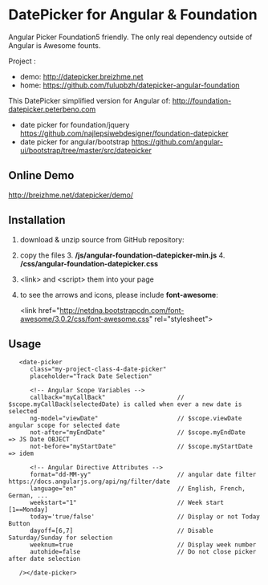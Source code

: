 DatePicker for Angular & Foundation
====================================

Angular Picker Foundation5 friendly. The only real dependency outside of Angular is Awesome founts.

Project :
 - demo: http://datepicker.breizhme.net
 - home: https://github.com/fulupbzh/datepicker-angular-foundation

This DatePicker simplified version for Angular of: http://foundation-datepicker.peterbeno.com
 - date picker for foundation/jquery https://github.com/najlepsiwebdesigner/foundation-datepicker
 - date picker for angular/bootstrap https://github.com/angular-ui/bootstrap/tree/master/src/datepicker

Online Demo
-----------
  http://breizhme.net/datepicker/demo/

Installation
-------------

1. download & unzip source from GitHub repository:

2. copy the files
    3. **/js/angular-foundation-datepicker-min.js**
    4. **/css/angular-foundation-datepicker.css**

3. &lt;link&gt; and &lt;script&gt; them into your page 

4. to see the arrows and icons, please include **font-awesome**:

    &lt;link href=&quot;http://netdna.bootstrapcdn.com/font-awesome/3.0.2/css/font-awesome.css&quot; rel=&quot;stylesheet&quot;&gt;
	
Usage  <date-picker>
---------------------
```
   <date-picker
      class="my-project-class-4-date-picker"
      placeholder="Track Date Selection"

      <!-- Angular Scope Variables -->
      callback="myCallBack"                    // $scope.myCallBack(selectedDate) is called when ever a new date is selected
      ng-model="viewDate"                      // $scope.viewDate angular scope for selected date
      not-after="myEndDate"                    // $scope.myEndDate   => JS Date OBJECT
      not-before="myStartDate"                 // $scope.myStartDate => idem

      <!-- Angular Directive Attributes -->
      format="dd-MM-yy"                        // angular date filter https://docs.angularjs.org/api/ng/filter/date
      language="en"                            // English, French, German, ...
      weekstart="1"                            // Week start [1==Monday]
      today='true/false'                       // Display or not Today Button
      dayoff=[6,7]                             // Disable Saturday/Sunday for selection
      weeknum=true                             // Display week number
      autohide=false                           // Do not close picker after date selection

   /></date-picker>

```

